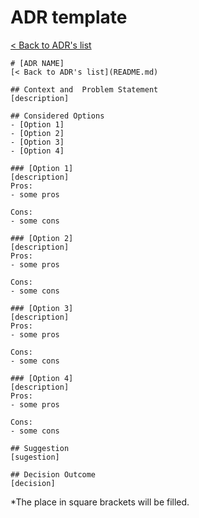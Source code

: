 # ADR template
[< Back to ADR's list](README.md)


```
# [ADR NAME]
[< Back to ADR's list](README.md)

## Context and  Problem Statement
[description]

## Considered Options
- [Option 1]
- [Option 2]
- [Option 3]
- [Option 4]

### [Option 1]
[description]
Pros:
- some pros

Cons:
- some cons

### [Option 2]
[description]
Pros:
- some pros

Cons:
- some cons

### [Option 3]
[description]
Pros:
- some pros

Cons:
- some cons

### [Option 4]
[description]
Pros:
- some pros

Cons:
- some cons

## Suggestion
[sugestion]

## Decision Outcome
[decision]

```
*The place in square brackets will be filled.